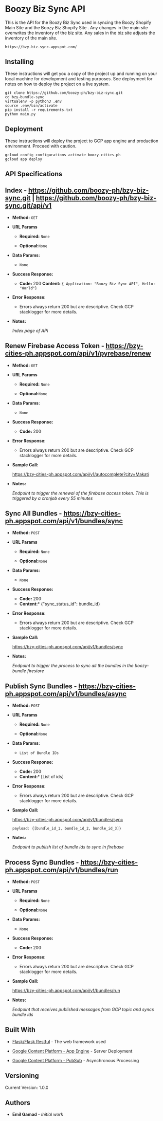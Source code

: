 # Boozy Biz Sync API

This is the API for the Boozy Biz Sync used in syncing the Boozy Shopify Main Site and the Boozy Biz Shopify Site . Any changes in the main site overwrites the inventory of the biz site. Any sales in the biz site adjusts the inventory of the main site.

```
https://bzy-biz-sync.appspot.com/
```

## Installing

These instructions will get you a copy of the project up and running on your local machine for development and testing purposes. See deployment for notes on how to deploy the project on a live system.

```
git clone https://github.com/boozy-ph/bzy-biz-sync.git
cd bzy-bundle-sync
virtualenv -p python3 .env
source .env/bin/activate
pip install -r requirements.txt
python main.py
```

## Deployment

These instructions will deploy the project to GCP app engine and production environment. Proceed with caution.

```
gcloud config configurations activate boozy-cities-ph
gcloud app deploy
```

## API Specifications

**Index** - https://github.com/boozy-ph/bzy-biz-sync.git | https://github.com/boozy-ph/bzy-biz-sync.git/api/v1
----

* **Method:**  `GET`

*  **URL Params**

   * **Required:** `None`

   * **Optional:**`None`

* **Data Params:**
    * `None`

* **Success Response:**

  * **Code:** 200
    **Content:** `{ Application: "Boozy Biz Sync API", Hello: "World"}`

* **Error Response:**

   * Errors always return 200 but are descriptive. Check GCP stacklogger for more details.

* **Notes:**

     _Index page of API_

**Renew Firebase Access Token** - https://bzy-cities-ph.appspot.com/api/v1/pyrebase/renew
  ----

  * **Method:**  `GET`

  *  **URL Params**

     * **Required:** `None`

     * **Optional:**`None`

  * **Data Params:**
      * `None`

  * **Success Response:**

    * **Code:** 200

  * **Error Response:**

     * Errors always return 200 but are descriptive. Check GCP stacklogger for more details.

  * **Sample Call:**

    https://bzy-cities-ph.appspot.com/api/v1/autocomplete?city=Makati

  * **Notes:**

    _Endpoint to trigger the renewal of the firebase access token. This is triggered by a cronjob every 55 minutes_

**Sync All Bundles** - https://bzy-cities-ph.appspot.com/api/v1/bundles/sync
----

  * **Method:**  `POST`

  *  **URL Params**

     * **Required:** `None`

     * **Optional:**`None`

  * **Data Params:**
      * `None`

  * **Success Response:**

    * **Code:** 200
    * **Content:*** {"sync_status_id": bundle_id}

  * **Error Response:**

     * Errors always return 200 but are descriptive. Check GCP stacklogger for more details.

  * **Sample Call:**

    https://bzy-cities-ph.appspot.com/api/v1/bundles/sync

  * **Notes:**

    _Endpoint to trigger the process to sync all the bundles in the boozy-bundle firestore_

**Publish Sync Bundles** - https://bzy-cities-ph.appspot.com/api/v1/bundles/async
----

  * **Method:**  `POST`

  *  **URL Params**

     * **Required:** `None`

     * **Optional:**`None`

  * **Data Params:**
      * `List of Bundle IDs`

  * **Success Response:**

    * **Code:** 200
    * **Content:*** [List of ids]

  * **Error Response:**

     * Errors always return 200 but are descriptive. Check GCP stacklogger for more details.

  * **Sample Call:**

    https://bzy-cities-ph.appspot.com/api/v1/bundles/sync

    ```
    payload: {[bundle_id_1, bundle_id_2, bundle_id_3]}
    ```

  * **Notes:**

    _Endpoint to publish list of bundle ids to sync in firebase_

**Process Sync Bundles** - https://bzy-cities-ph.appspot.com/api/v1/bundles/run
----

  * **Method:**  `POST`

  *  **URL Params**

     * **Required:** `None`

     * **Optional:**`None`

  * **Data Params:**
      * `None`

  * **Success Response:**

    * **Code:** 200

  * **Error Response:**

     * Errors always return 200 but are descriptive. Check GCP stacklogger for more details.

  * **Sample Call:**

    https://bzy-cities-ph.appspot.com/api/v1/bundles/run

  * **Notes:**

    _Endpoint that receives published messages from GCP topic and syncs bundle ids_

## Built With

* [Flask/Flask Restful](https://flask-restful.readthedocs.io/en/latest/index.html) - The web framework used

* [Google Content Platform - App Engine](https://console.cloud.google.com/appengine?organizationId=563517976623&project=boozy-bundles) - Server Deployment

* [Google Content Platform - PubSub](https://console.cloud.google.com/cloudpubsub/topic/list?organizationId=563517976623&project=boozy-bundles) - Asynchronous Processing


## Versioning

Current Version: 1.0.0

## Authors

* **Emil Gamad** - *Initial work*
